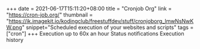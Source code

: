 +++
date = 2021-06-17T15:11:20+08:00
title = "Cronjob Org"
link = "https://cron-job.org/"
thumbnail = "https://ik.imagekit.io/kodingclub/freestuffdev/stuff/cronjoborg_lmwNsNwKW.png"
snippet="Scheduled execution of your websites and scripts"
tags = ["cron"]
+++
Execution up to 60x an hour
Status notifications
Execution history